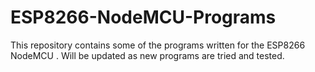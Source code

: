 # ESP8266-NodeMCU-Programs
This repository contains some of the programs written for the ESP8266 NodeMCU . Will be updated as new programs are tried and tested.
